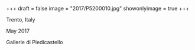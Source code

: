 +++
draft = false
image = "2017/P5200010.jpg"
showonlyimage = true
+++

Trento, Italy

May 2017
<!--more-->

Gallerie di Piedicastello

